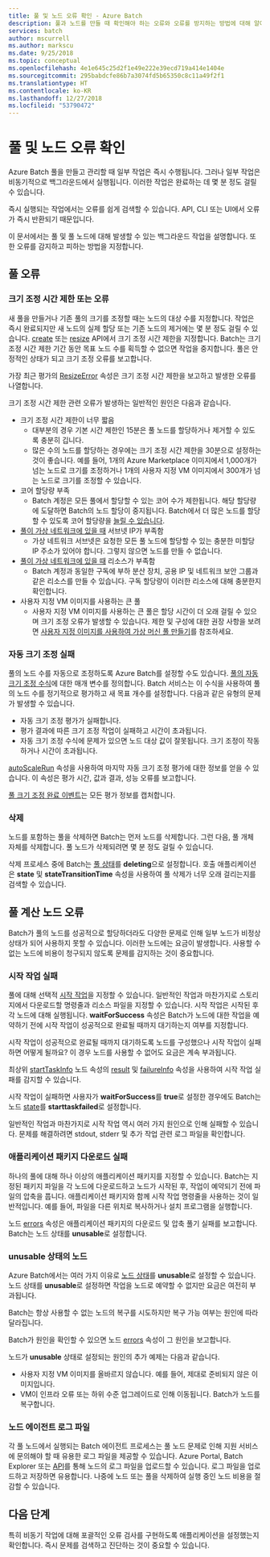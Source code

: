 ```yaml
---
title: 풀 및 노드 오류 확인 - Azure Batch
description: 풀과 노드를 만들 때 확인해야 하는 오류와 오류를 방지하는 방법에 대해 알아봅니다.
services: batch
author: mscurrell
ms.author: markscu
ms.date: 9/25/2018
ms.topic: conceptual
ms.openlocfilehash: 4e1e645c25d2f1e49e222e39ecd719a414e1404e
ms.sourcegitcommit: 295babdcfe86b7a3074fd5b65350c8c11a49f2f1
ms.translationtype: HT
ms.contentlocale: ko-KR
ms.lasthandoff: 12/27/2018
ms.locfileid: "53790472"
---
```

# <a name="check-for-pool-and-node-errors"></a>풀 및 노드 오류 확인

Azure Batch 풀을 만들고 관리할 때 일부 작업은 즉시 수행됩니다. 그러나 일부 작업은 비동기적으로 백그라운드에서 실행됩니다. 이러한 작업은 완료하는 데 몇 분 정도 걸릴 수 있습니다.

즉시 실행되는 작업에서는 오류를 쉽게 검색할 수 있습니다. API, CLI 또는 UI에서 오류가 즉시 반환되기 때문입니다.

이 문서에서는 풀 및 풀 노드에 대해 발생할 수 있는 백그라운드 작업을 설명합니다. 또한 오류를 감지하고 피하는 방법을 지정합니다.

## <a name="pool-errors"></a>풀 오류

### <a name="resize-timeout-or-failure"></a>크기 조정 시간 제한 또는 오류

새 풀을 만들거나 기존 풀의 크기를 조정할 때는 노드의 대상 수를 지정합니다.  작업은 즉시 완료되지만 새 노드의 실제 할당 또는 기존 노드의 제거에는 몇 분 정도 걸릴 수 있습니다.  [create](https://docs.microsoft.com/rest/api/batchservice/pool/add) 또는 [resize](https://docs.microsoft.com/rest/api/batchservice/pool/resize) API에서 크기 조정 시간 제한을 지정합니다. Batch는 크기 조정 시간 제한 기간 동안 목표 노드 수를 획득할 수 없으면 작업을 중지합니다. 풀은 안정적인 상태가 되고 크기 조정 오류를 보고합니다.

가장 최근 평가의 [ResizeError](https://docs.microsoft.com/rest/api/batchservice/pool/get#resizeerror) 속성은 크기 조정 시간 제한을 보고하고 발생한 오류를 나열합니다.

크기 조정 시간 제한 관련 오류가 발생하는 일반적인 원인은 다음과 같습니다.

- 크기 조정 시간 제한이 너무 짧음
  - 대부분의 경우 기본 시간 제한인 15분은 풀 노드를 할당하거나 제거할 수 있도록 충분히 깁니다.
  - 많은 수의 노드를 할당하는 경우에는 크기 조정 시간 제한을 30분으로 설정하는 것이 좋습니다. 예를 들어, 1개의 Azure Marketplace 이미지에서 1,000개가 넘는 노드로 크기를 조정하거나 1개의 사용자 지정 VM 이미지에서 300개가 넘는 노드로 크기를 조정할 수 있습니다.
- 코어 할당량 부족
  - Batch 계정은 모든 풀에서 할당할 수 있는 코어 수가 제한됩니다. 해당 할당량에 도달하면 Batch의 노드 할당이 중지됩니다. Batch에서 더 많은 노드를 할당할 수 있도록 코어 할당량을 [늘릴 수 있습니다](https://docs.microsoft.com/azure/batch/batch-quota-limit).
- [풀이 가상 네트워크에 있을 때](https://docs.microsoft.com/azure/batch/batch-virtual-network) 서브넷 IP가 부족함
  - 가상 네트워크 서브넷은 요청한 모든 풀 노드에 할당할 수 있는 충분한 미할당 IP 주소가 있어야 합니다. 그렇지 않으면 노드를 만들 수 없습니다.
- [풀이 가상 네트워크에 있을 때](https://docs.microsoft.com/azure/batch/batch-virtual-network) 리소스가 부족함
  - Batch 계정과 동일한 구독에 부하 분산 장치, 공용 IP 및 네트워크 보안 그룹과 같은 리소스를 만들 수 있습니다. 구독 할당량이 이러한 리소스에 대해 충분한지 확인합니다.
- 사용자 지정 VM 이미지를 사용하는 큰 풀
  - 사용자 지정 VM 이미지를 사용하는 큰 풀은 할당 시간이 더 오래 걸릴 수 있으며 크기 조정 오류가 발생할 수 있습니다.  제한 및 구성에 대한 권장 사항을 보려면 [사용자 지정 이미지를 사용하여 가상 머신 풀 만들기](https://docs.microsoft.com/azure/batch/batch-custom-images)를 참조하세요.

### <a name="automatic-scaling-failures"></a>자동 크기 조정 실패

풀의 노드 수를 자동으로 조정하도록 Azure Batch를 설정할 수도 있습니다. [풀의 자동 크기 조정 수식](https://docs.microsoft.com/azure/batch/batch-automatic-scaling)에 대한 매개 변수를 정의합니다. Batch 서비스는 이 수식을 사용하여 풀의 노드 수를 정기적으로 평가하고 새 목표 개수를 설정합니다. 다음과 같은 유형의 문제가 발생할 수 있습니다.

- 자동 크기 조정 평가가 실패합니다.
- 평가 결과에 따른 크기 조정 작업이 실패하고 시간이 초과됩니다.
- 자동 크기 조정 수식에 문제가 있으면 노드 대상 값이 잘못됩니다. 크기 조정이 작동하거나 시간이 초과됩니다.

[autoScaleRun](https://docs.microsoft.com/rest/api/batchservice/pool/get#autoscalerun) 속성을 사용하여 마지막 자동 크기 조정 평가에 대한 정보를 얻을 수 있습니다. 이 속성은 평가 시간, 값과 결과, 성능 오류를 보고합니다.

[풀 크기 조정 완료 이벤트](https://docs.microsoft.com/azure/batch/batch-pool-resize-complete-event)는 모든 평가 정보를 캡처합니다.

### <a name="delete"></a>삭제

노드를 포함하는 풀을 삭제하면 Batch는 먼저 노드를 삭제합니다. 그런 다음, 풀 개체 자체를 삭제합니다. 풀 노드가 삭제되려면 몇 분 정도 걸릴 수 있습니다.

삭제 프로세스 중에 Batch는 [풀 상태](https://docs.microsoft.com/rest/api/batchservice/pool/get#poolstate)를 **deleting**으로 설정합니다. 호출 애플리케이션은 **state** 및 **stateTransitionTime** 속성을 사용하여 풀 삭제가 너무 오래 걸리는지를 검색할 수 있습니다.

## <a name="pool-compute-node-errors"></a>풀 계산 노드 오류

Batch가 풀의 노드를 성공적으로 할당하더라도 다양한 문제로 인해 일부 노드가 비정상 상태가 되어 사용하지 못할 수 있습니다. 이러한 노드에는 요금이 발생합니다. 사용할 수 없는 노드에 비용이 청구되지 않도록 문제를 감지하는 것이 중요합니다.

### <a name="start-task-failure"></a>시작 작업 실패

풀에 대해 선택적 [시작 작업](https://docs.microsoft.com/rest/api/batchservice/pool/add#starttask)을 지정할 수 있습니다. 일반적인 작업과 마찬가지로 스토리지에서 다운로드할 명령줄과 리소스 파일을 지정할 수 있습니다. 시작 작업은 시작된 후 각 노드에 대해 실행됩니다. **waitForSuccess** 속성은 Batch가 노드에 대한 작업을 예약하기 전에 시작 작업이 성공적으로 완료될 때까지 대기하는지 여부를 지정합니다.

시작 작업이 성공적으로 완료될 때까지 대기하도록 노드를 구성했으나 시작 작업이 실패하면 어떻게 될까요? 이 경우 노드를 사용할 수 없어도 요금은 계속 부과됩니다.

최상위 [startTaskInfo](https://docs.microsoft.com/rest/api/batchservice/computenode/get#starttaskinformation) 노드 속성의 [result](https://docs.microsoft.com/rest/api/batchservice/computenode/get#taskexecutionresult) 및 [failureInfo](https://docs.microsoft.com/rest/api/batchservice/computenode/get#taskfailureinformation) 속성을 사용하여 시작 작업 실패를 감지할 수 있습니다.

시작 작업이 실패하면 사용자가 **waitForSuccess**를 **true**로 설정한 경우에도 Batch는 노드 [state](https://docs.microsoft.com/rest/api/batchservice/computenode/get#computenodestate)를 **starttaskfailed**로 설정합니다.

일반적인 작업과 마찬가지로 시작 작업 역시 여러 가지 원인으로 인해 실패할 수 있습니다.  문제를 해결하려면 stdout, stderr 및 추가 작업 관련 로그 파일을 확인합니다.

### <a name="application-package-download-failure"></a>애플리케이션 패키지 다운로드 실패

하나의 풀에 대해 하나 이상의 애플리케이션 패키지를 지정할 수 있습니다. Batch는 지정된 패키지 파일을 각 노드에 다운로드하고 노드가 시작된 후, 작업이 예약되기 전에 파일의 압축을 풉니다. 애플리케이션 패키지와 함께 시작 작업 명령줄을 사용하는 것이 일반적입니다. 예를 들어, 파일을 다른 위치로 복사하거나 설치 프로그램을 실행합니다.

노드 [errors](https://docs.microsoft.com/rest/api/batchservice/computenode/get#computenodeerror) 속성은 애플리케이션 패키지의 다운로드 및 압축 풀기 실패를 보고합니다. Batch는 노드 상태를 **unusable**로 설정합니다.

### <a name="node-in-unusable-state"></a>unusable 상태의 노드

Azure Batch에서는 여러 가지 이유로 [노드 상태](https://docs.microsoft.com/rest/api/batchservice/computenode/get#computenodestate)를 **unusable**로 설정할 수 있습니다. 노드 상태를 **unusable**로 설정하면 작업을 노드로 예약할 수 없지만 요금은 여전히 부과됩니다.

Batch는 항상 사용할 수 없는 노드의 복구를 시도하지만 복구 가능 여부는 원인에 따라 달라집니다.

Batch가 원인을 확인할 수 있으면 노드 [errors](https://docs.microsoft.com/rest/api/batchservice/computenode/get#computenodeerror) 속성이 그 원인을 보고합니다.

노드가 **unusable** 상태로 설정되는 원인의 추가 예제는 다음과 같습니다.

- 사용자 지정 VM 이미지를 올바르지 않습니다. 예를 들어, 제대로 준비되지 않은 이미지입니다.
- VM이 인프라 오류 또는 하위 수준 업그레이드로 인해 이동됩니다. Batch가 노드를 복구합니다.

### <a name="node-agent-log-files"></a>노드 에이전트 로그 파일

각 풀 노드에서 실행되는 Batch 에이전트 프로세스는 풀 노드 문제로 인해 지원 서비스에 문의해야 할 때 유용한 로그 파일을 제공할 수 있습니다. Azure Portal, Batch Explorer 또는 [API](https://docs.microsoft.com/rest/api/batchservice/computenode/uploadbatchservicelogs)를 통해 노드의 로그 파일을 업로드할 수 있습니다. 로그 파일을 업로드하고 저장하면 유용합니다. 나중에 노드 또는 풀을 삭제하여 실행 중인 노드 비용을 절감할 수 있습니다.

## <a name="next-steps"></a>다음 단계

특히 비동기 작업에 대해 포괄적인 오류 검사를 구현하도록 애플리케이션을 설정했는지 확인합니다. 즉시 문제를 검색하고 진단하는 것이 중요할 수 있습니다.
